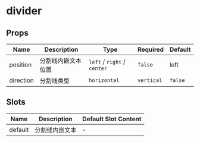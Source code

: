 # divider

## Props

<!-- @vuese:divider:props:start -->
|Name|Description|Type|Required|Default|
|---|---|---|---|---|
|position|分割线内嵌文本位置|`left` / `right` / `center`|`false`|left|
|direction|分割线类型|`horizontal`|`vertical`|`false`|horizontal|

<!-- @vuese:divider:props:end -->


## Slots

<!-- @vuese:divider:slots:start -->
|Name|Description|Default Slot Content|
|---|---|---|
|default|分割线内嵌文本|-|

<!-- @vuese:divider:slots:end -->


